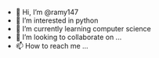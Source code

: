 - 👋 Hi, I’m @ramy147
- 👀 I’m interested in python
- 🌱 I’m currently learning computer science
- 💞️ I’m looking to collaborate on ...
- 📫 How to reach me ...

<!---
ramy147/ramy147 is a ✨ special ✨ repository because its `README.md` (this file) appears on your GitHub profile.
You can click the Preview link to take a look at your changes.
--->

